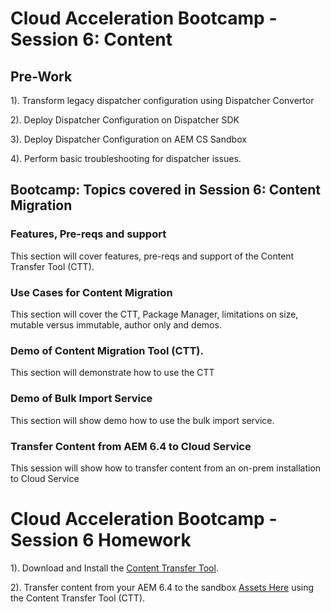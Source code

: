 # Cloud Acceleration Bootcamp - Session 6: Content

## Pre-Work

1). Transform legacy dispatcher configuration using Dispatcher Convertor

2). Deploy Dispatcher Configuration on Dispatcher SDK

3). Deploy Dispatcher Configuration on AEM CS Sandbox

4). Perform basic troubleshooting for dispatcher issues.


## Bootcamp: Topics covered in Session 6: Content Migration

### Features, Pre-reqs and support

This section will cover features, pre-reqs and support of the Content Transfer Tool (CTT).

### Use Cases for Content Migration

This section will cover the CTT, Package Manager, limitations on size, mutable versus immutable, author only and demos. 

### Demo of Content Migration Tool (CTT). 

This section will demonstrate how to use the CTT

### Demo of Bulk Import Service

This section will show demo how to use the bulk import service. 

### Transfer Content from AEM 6.4 to Cloud Service

This session will show how to transfer content from an on-prem installation to Cloud Service


# Cloud Acceleration Bootcamp - Session 6 Homework

1). Download and Install the [Content Transfer Tool](https://experience.adobe.com/#/downloads/content/software-distribution/en/aemcloud.html).

2). Transfer content from your AEM 6.4 to the sandbox [Assets Here](https://github.com/adobe/aem-cloud-engineering-video-series-exercises/tree/session6-transfercontent/assets) using the Content Transfer Tool (CTT).










